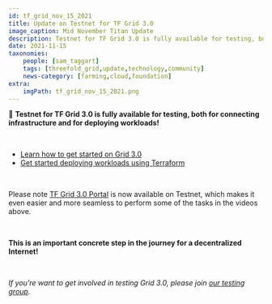 ```yaml
---
id: tf_grid_nov_15_2021
title: Update on Testnet for TF Grid 3.0
image_caption: Mid November Titan Update
description: Testnet for TF Grid 3.0 is fully available for testing, both for connecting infrastructure and for deploying workloads!
date: 2021-11-15
taxonomies:
    people: [sam_taggart]
    tags: [threefold_grid,update,technology,community]
    news-category: [farming,cloud,foundation]
extra:
    imgPath: tf_grid_nov_15_2021.png
---
```


🚨 **Testnet for TF Grid 3.0 is fully available for testing, both for connecting infrastructure and for deploying workloads!**

<br/>

- [Learn how to get started on Grid 3.0](https://vimeo.com/645664686/ae8a2b6833)
- [Get started deploying workloads using Terraform](https://vimeo.com/645664908/fe7cd9b56f)

<br/>

Please note [TF Grid 3.0 Portal](https://portal.test.grid.tf/) is now available on Testnet, which makes it even easier and more seamless to perform some of the tasks in the videos above.

<br/>

**This is an important concrete step in the journey for a decentralized Internet!**

<br/>

*If you’re want to get involved in testing Grid 3.0, please join [our testing group](https://t.me/threefoldtesting).*